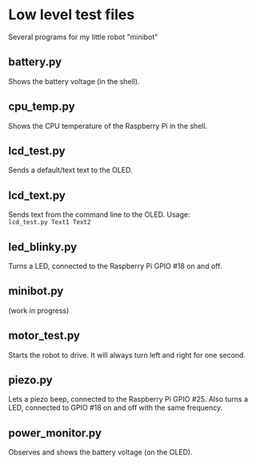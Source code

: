 # Low level test files
Several programs for my little robot "minibot"

## battery.py
Shows the battery voltage (in the shell).

## cpu_temp.py
Shows the CPU temperature of the Raspberry Pi in the shell.

## lcd_test.py
Sends a default/text text to the OLED.

## lcd_text.py
Sends text from the command line to the OLED. Usage:  
<code>lcd_test.py Text1 Text2</code>

## led_blinky.py
Turns a LED, connected to the Raspberry Pi GPIO #18 on and off.

## minibot.py
(work in progress)

## motor_test.py
Starts the robot to drive. It will always turn left and right for one second.

## piezo.py
Lets a piezo beep, connected to the Raspberry Pi GPIO #25. Also turns a LED, connected to GPIO #18 on and off with the same frequency.

## power_monitor.py
Observes and shows the battery voltage (on the OLED).

